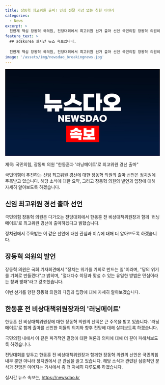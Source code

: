 ```yaml
---
title: 장동혁 최고위원 출마! 민심 전달 가감 없는 친한 이야기
categories:
  - News
excerpt: >
  친한계 핵심 장동혁 국의원, 전당대회에서 최고위원 선거 출마 선언 국민의힘 장동혁 의원이 전당대회에서 러닝메이트로 최고위원 선거에 출마 선언했습니다. 정치를 위기에서 기회로 만들겠다며 야당과의 맞서 싸울 의지를 밝히고, 특검법에 대한 입장도 공개했습니다. 추가정보를 원하신다면 YTN을 찾아보세요. [YTN]
feature_text: >
  ## adskorea 실시간 뉴스 속보입니다.

  친한계 핵심 장동혁 국의원, 전당대회에서 최고위원 선거 출마 선언 국민의힘 장동혁 의원이 전당대회에서 러닝메이트로 최고위원 선거에 출마 선언했습니다. 정치를 위기에서 기회로 만들겠다며 야당과의 맞서 싸울 의지를 밝히고, 특검법에 대한 입장도 공개했습니다. 추가정보를 원하신다면 YTN을 찾아보세요. [YTN]
image: '/assets/img/newsdao_breakingnews.jpg'
---
```


<p><img src="/assets/img/newsdao_breakingnews.jpg" alt="adskorea 속보" /></p>

<p>제목: 국민의힘, 장동혁 의원 "한동훈과 '러닝메이트'로 최고위원 경선 출마"</p>

<p>국민의힘이 추진하는 신임 최고위원 경선에 대한 장동혁 의원의 출마 선언은 정치권에 주목받고 있습니다. 해당 소식에 대한 요약, 그리고 장동혁 의원의 발언과 입장에 대해 자세히 알아보도록 하겠습니다.</p>

<h2 data-ke-size="size26">신임 최고위원 경선 출마 선언</h2>

<p>국민의힘&nbsp;장동혁 의원은 다가오는 전당대회에서 한동훈 전 비상대책위원장과 함께 '러닝메이트'로 최고위원 경선에 출마하겠다고 밝혔습니다.</p>

<p data-ke-size="size16">정치권에서 주목받는 이 같은 선언에 대한 관심과 이슈에 대해 더 알아보도록 하겠습니다.</p>

<h2 data-ke-size="size26">장동혁 의원의 발언</h2>

<p>장동혁 의원은 국회 기자회견에서 "정치는 위기를 기회로 만드는 일"이라며, "당의 위기를 기회로 만들겠다"고 밝히며, "절대다수 야당과 맞설 수 있는 유일한 방법은 민심이라는 창과 방패"라고 강조했습니다.</p>

<p data-ke-size="size16">이번 선거를 향한 장동혁 의원의 다짐과 입장에 대해 자세히 알아보겠습니다.</p>

<h2 data-ke-size="size26">한동훈 전 비상대책위원장과의 '러닝메이트'</h2>

<p>한동훈 전 비상대책위원장에 대한 장동혁 의원의 선택은 큰 주목을 받고 있습니다. '러닝메이트'로 함께 출마를 선언한 이들의 의지와 향후 전망에 대해 살펴보도록 하겠습니다.</p>

<p data-ke-size="size16">국민의힘 내에서 이 같은 파격적인 결정에 대한 여론과 의미에 대해 더 깊이 파헤쳐보도록 하겠습니다.</p>

<p>전당대회를 앞두고 한동훈 전 비상대책위원장과 함께한 장동혁 의원의 선언은 국민의힘 내부 뿐만 아니라 정치권에서 큰 관심을 끌고 있습니다. 해당 소식과 관련된 심층적인 분석과 전망은 이어지는 기사에서 좀 더 자세히 다루도록 하겠습니다.</p>
실시간 뉴스 속보는, <a href="https://newsdao.kr" rel="dofollow">https://newsdao.kr</a>


